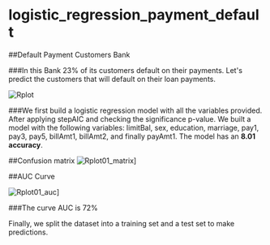 # logistic_regression_payment_default

##Default Payment Customers Bank

###In this Bank 23% of its customers default on their payments. Let's predict the customers that will default on their loan payments.

![Rplot](https://github.com/SelvaCamp/payment_default_logistic_reg/assets/158846801/fc365fd2-6095-4359-860f-8758eb0d0c5f)

###We first build a logistic regression model with all the variables provided. After applying stepAIC and checking the significance p-value. We built a model with the following variables: limitBal, sex, education, marriage, pay1, pay3, pay5, billAmt1, billAmt2, and finally payAmt1. The model has an **8.01 accuracy**. 

##Confusion matrix
![Rplot01_matrix](https://github.com/SelvaCamp/payment_default_logistic_reg/assets/158846801/9e772555-3cb0-4649-a7fd-1da94106b6aa)]

##AUC Curve

![Rplot01_auc](https://github.com/SelvaCamp/payment_default_logistic_reg/assets/158846801/8e2a6d75-caef-4837-bfc1-9ff6230d9eb3)]

###The curve AUC is 72%

Finally, we split the dataset into a training set and a test set to make predictions.
